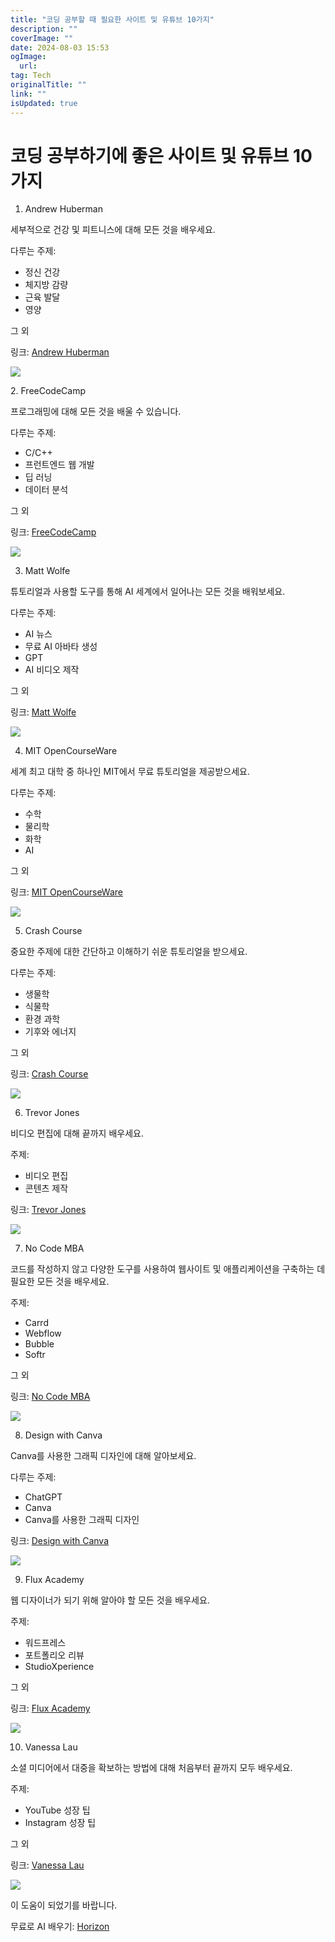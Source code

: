 ```yaml
---
title: "코딩 공부할 때 필요한 사이트 및 유튜브 10가지"
description: ""
coverImage: ""
date: 2024-08-03 15:53
ogImage:
  url:
tag: Tech
originalTitle: ""
link: ""
isUpdated: true
---
```


# 코딩 공부하기에 좋은 사이트 및 유튜브 10가지

1. Andrew Huberman

세부적으로 건강 및 피트니스에 대해 모든 것을 배우세요.

다루는 주제:

- 정신 건강
- 체지방 감량
- 근육 발달
- 영양

그 외

링크: [Andrew Huberman](https://www.youtube.com/@hubermanlab/)

<img src="/assets/img/10-YouTube-Channels-To-Learn-Anything-Online_0.png" />

<!-- seedividend - 사각형 -->

<ins class="adsbygoogle"
     style="display:block"
     data-ad-client="ca-pub-4877378276818686"
     data-ad-slot="1898504329"
     data-ad-format="auto"
     data-full-width-responsive="true"></ins>

<script>
     (adsbygoogle = window.adsbygoogle || []).push({});
</script> 2. FreeCodeCamp

프로그래밍에 대해 모든 것을 배울 수 있습니다.

다루는 주제:

- C/C++
- 프런트엔드 웹 개발
- 딥 러닝
- 데이터 분석

그 외

링크: [FreeCodeCamp](https://www.youtube.com/@freecodecamp/)

<img src="/assets/img/10-YouTube-Channels-To-Learn-Anything-Online_1.png" />

3. Matt Wolfe

튜토리얼과 사용할 도구를 통해 AI 세계에서 일어나는 모든 것을 배워보세요.

다루는 주제:

- AI 뉴스
- 무료 AI 아바타 생성
- GPT
- AI 비디오 제작

그 외

링크: [Matt Wolfe](https://www.youtube.com/@mreflow/)

<img src="/assets/img/10-YouTube-Channels-To-Learn-Anything-Online_2.png" />

<!-- seedividend - 사각형 -->

<ins class="adsbygoogle"
     style="display:block"
     data-ad-client="ca-pub-4877378276818686"
     data-ad-slot="1898504329"
     data-ad-format="auto"
     data-full-width-responsive="true"></ins>

<script>
     (adsbygoogle = window.adsbygoogle || []).push({});
</script>

4. MIT OpenCourseWare

세계 최고 대학 중 하나인 MIT에서 무료 튜토리얼을 제공받으세요.

다루는 주제:

- 수학
- 물리학
- 화학
- AI

그 외

링크: [MIT OpenCourseWare](https://www.youtube.com/@mitocw/)

<img src="/assets/img/10-YouTube-Channels-To-Learn-Anything-Online_3.png" />

5. Crash Course

중요한 주제에 대한 간단하고 이해하기 쉬운 튜토리얼을 받으세요.

다루는 주제:

- 생물학
- 식물학
- 환경 과학
- 기후와 에너지

그 외

링크: [Crash Course](https://www.youtube.com/@crashcourse/)

<img src="/assets/img/10-YouTube-Channels-To-Learn-Anything-Online_4.png" />

6. Trevor Jones

비디오 편집에 대해 끝까지 배우세요.

주제:

- 비디오 편집
- 콘텐츠 제작

링크: [Trevor Jones](https://www.youtube.com/@TrevorJonescreator/)

<img src="/assets/img/10-YouTube-Channels-To-Learn-Anything-Online_5.png" />

<!-- seedividend - 사각형 -->

<ins class="adsbygoogle"
     style="display:block"
     data-ad-client="ca-pub-4877378276818686"
     data-ad-slot="1898504329"
     data-ad-format="auto"
     data-full-width-responsive="true"></ins>

<script>
     (adsbygoogle = window.adsbygoogle || []).push({});
</script>

7. No Code MBA

코드를 작성하지 않고 다양한 도구를 사용하여 웹사이트 및 애플리케이션을 구축하는 데 필요한 모든 것을 배우세요.

주제:

- Carrd
- Webflow
- Bubble
- Softr

그 외

링크: [No Code MBA](https://www.youtube.com/@nocodemba/)

<img src="/assets/img/10-YouTube-Channels-To-Learn-Anything-Online_6.png" />

8. Design with Canva

Canva를 사용한 그래픽 디자인에 대해 알아보세요.

다루는 주제:

- ChatGPT
- Canva
- Canva를 사용한 그래픽 디자인

링크: [Design with Canva](https://www.youtube.com/@TeamRonDi/)

<img src="/assets/img/10-YouTube-Channels-To-Learn-Anything-Online_7.png" />

9. Flux Academy

웹 디자이너가 되기 위해 알아야 할 모든 것을 배우세요.

주제:

- 워드프레스
- 포트폴리오 리뷰
- StudioXperience

그 외

링크: [Flux Academy](https://www.youtube.com/@FluxAcademy/)

<img src="/assets/img/10-YouTube-Channels-To-Learn-Anything-Online_8.png" />

<!-- seedividend - 사각형 -->

<ins class="adsbygoogle"
     style="display:block"
     data-ad-client="ca-pub-4877378276818686"
     data-ad-slot="1898504329"
     data-ad-format="auto"
     data-full-width-responsive="true"></ins>

<script>
     (adsbygoogle = window.adsbygoogle || []).push({});
</script>

10. Vanessa Lau

소셜 미디어에서 대중을 확보하는 방법에 대해 처음부터 끝까지 모두 배우세요.

주제:

- YouTube 성장 팁
- Instagram 성장 팁

그 외

링크: [Vanessa Lau](https://www.youtube.com/@VanessaLau/)

<img src="/assets/img/10-YouTube-Channels-To-Learn-Anything-Online_9.png" />

이 도움이 되었기를 바랍니다.

무료로 AI 배우기: [Horizon](https://www.joinhorizon.ai/)
